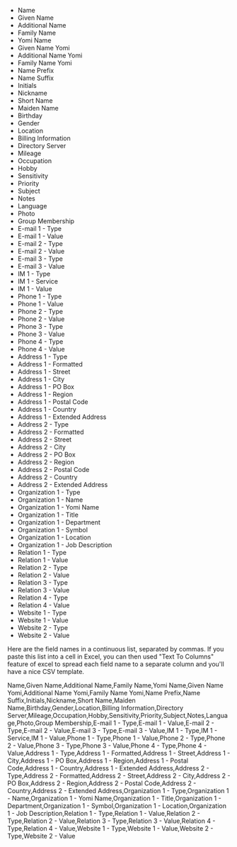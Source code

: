 - Name
- Given Name
- Additional Name
- Family Name
- Yomi Name
- Given Name Yomi
- Additional Name Yomi
- Family Name Yomi
- Name Prefix
- Name Suffix
- Initials
- Nickname
- Short Name
- Maiden Name
- Birthday
- Gender
- Location
- Billing Information
- Directory Server
- Mileage
- Occupation
- Hobby
- Sensitivity
- Priority
- Subject
- Notes
- Language
- Photo
- Group Membership
- E-mail 1 - Type
- E-mail 1 - Value
- E-mail 2 - Type
- E-mail 2 - Value
- E-mail 3 - Type
- E-mail 3 - Value
- IM 1 - Type
- IM 1 - Service
- IM 1 - Value
- Phone 1 - Type
- Phone 1 - Value
- Phone 2 - Type
- Phone 2 - Value
- Phone 3 - Type
- Phone 3 - Value
- Phone 4 - Type
- Phone 4 - Value
- Address 1 - Type
- Address 1 - Formatted
- Address 1 - Street
- Address 1 - City
- Address 1 - PO Box
- Address 1 - Region
- Address 1 - Postal Code
- Address 1 - Country
- Address 1 - Extended Address
- Address 2 - Type
- Address 2 - Formatted
- Address 2 - Street
- Address 2 - City
- Address 2 - PO Box
- Address 2 - Region
- Address 2 - Postal Code
- Address 2 - Country
- Address 2 - Extended Address
- Organization 1 - Type
- Organization 1 - Name
- Organization 1 - Yomi Name
- Organization 1 - Title
- Organization 1 - Department
- Organization 1 - Symbol
- Organization 1 - Location
- Organization 1 - Job Description
- Relation 1 - Type
- Relation 1 - Value
- Relation 2 - Type
- Relation 2 - Value
- Relation 3 - Type
- Relation 3 - Value
- Relation 4 - Type
- Relation 4 - Value
- Website 1 - Type
- Website 1 - Value
- Website 2 - Type
- Website 2 - Value



Here are the field names in a continuous list, separated by commas. If you paste this list into a cell in Excel, you can then used "Text To Columns" feature of excel to spread each field name to a separate column and you'll have a nice CSV template.

Name,Given Name,Additional Name,Family Name,Yomi Name,Given Name Yomi,Additional Name Yomi,Family Name Yomi,Name Prefix,Name Suffix,Initials,Nickname,Short Name,Maiden Name,Birthday,Gender,Location,Billing Information,Directory Server,Mileage,Occupation,Hobby,Sensitivity,Priority,Subject,Notes,Language,Photo,Group Membership,E-mail 1 - Type,E-mail 1 - Value,E-mail 2 - Type,E-mail 2 - Value,E-mail 3 - Type,E-mail 3 - Value,IM 1 - Type,IM 1 - Service,IM 1 - Value,Phone 1 - Type,Phone 1 - Value,Phone 2 - Type,Phone 2 - Value,Phone 3 - Type,Phone 3 - Value,Phone 4 - Type,Phone 4 - Value,Address 1 - Type,Address 1 - Formatted,Address 1 - Street,Address 1 - City,Address 1 - PO Box,Address 1 - Region,Address 1 - Postal Code,Address 1 - Country,Address 1 - Extended Address,Address 2 - Type,Address 2 - Formatted,Address 2 - Street,Address 2 - City,Address 2 - PO Box,Address 2 - Region,Address 2 - Postal Code,Address 2 - Country,Address 2 - Extended Address,Organization 1 - Type,Organization 1 - Name,Organization 1 - Yomi Name,Organization 1 - Title,Organization 1 - Department,Organization 1 - Symbol,Organization 1 - Location,Organization 1 - Job Description,Relation 1 - Type,Relation 1 - Value,Relation 2 - Type,Relation 2 - Value,Relation 3 - Type,Relation 3 - Value,Relation 4 - Type,Relation 4 - Value,Website 1 - Type,Website 1 - Value,Website 2 - Type,Website 2 - Value
